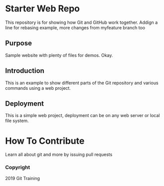 # Starter Web Repo

This repository is for showing how Git and GitHub work together.
Addign a line for rebasing example, more changes from myfeature branch too

## Purpose

Sample website with plenty of files for demos. Okay.

## Introduction
This is an example to show different parts of the Git repository and various commands using a web project.

## Deployment 
This is a simple web project, deployment can be on any web server or local file system.


# How To Contribute
Learn all about git and more by issuing pull requests

### Copyright

2019 Git Training